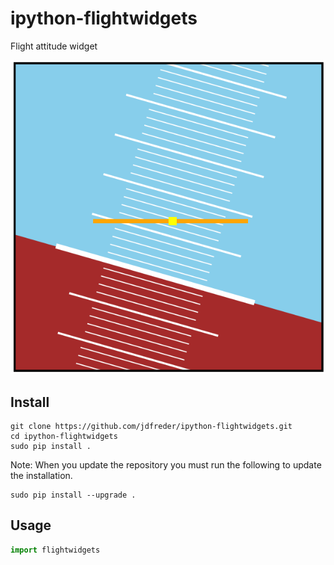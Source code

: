 # ipython-flightwidgets
Flight attitude widget

![Screenshot](/screenshot.png)

## Install
```
git clone https://github.com/jdfreder/ipython-flightwidgets.git
cd ipython-flightwidgets
sudo pip install .
```

Note: When you update the repository you must run the following to update the installation.
```
sudo pip install --upgrade .
```

## Usage
```python
import flightwidgets
```
